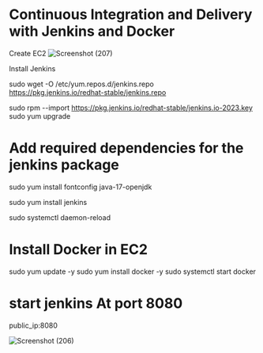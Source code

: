 # Continuous Integration and Delivery with Jenkins and Docker

Create EC2 
![Screenshot (207)](https://github.com/Rishabh1004/docker1/assets/102922226/b808be7a-7818-4cac-a945-975f671c53e2)

Install Jenkins 

sudo wget -O /etc/yum.repos.d/jenkins.repo \
    https://pkg.jenkins.io/redhat-stable/jenkins.repo

sudo rpm --import https://pkg.jenkins.io/redhat-stable/jenkins.io-2023.key
sudo yum upgrade

# Add required dependencies for the jenkins package

sudo yum install fontconfig java-17-openjdk

sudo yum install jenkins

sudo systemctl daemon-reload

# Install Docker in EC2
sudo yum update -y
sudo yum install docker -y
sudo systemctl start docker
# start jenkins At port 8080
public_ip:8080

![Screenshot (206)](https://github.com/Rishabh1004/docker1/assets/102922226/31718824-7798-4099-bfdc-438f1ce18f94)

